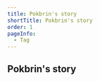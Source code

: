 ```yaml
---
title: Pokbrin's story
shortTitle: Pokbrin's story
order: 1
pageInfo:
  - Tag
---
```


## Pokbrin's story

